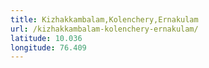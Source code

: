 ```yaml
---
title: Kizhakkambalam,Kolenchery,Ernakulam
url: /kizhakkambalam-kolenchery-ernakulam/
latitude: 10.036
longitude: 76.409
---
```

